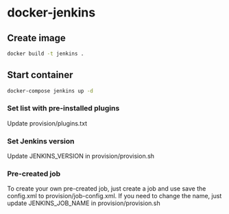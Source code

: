 # docker-jenkins

## Create image

```bash
docker build -t jenkins .
```

## Start container

```bash
docker-compose jenkins up -d
```

### Set list with pre-installed plugins

Update provision/plugins.txt

### Set Jenkins version

Update JENKINS_VERSION in provision/provision.sh

### Pre-created job

To create your own pre-created job, just create a job and use save the config.xml to provision/job-config.xml.
If you need to change the name, just update JENKINS_JOB_NAME in provision/provision.sh
